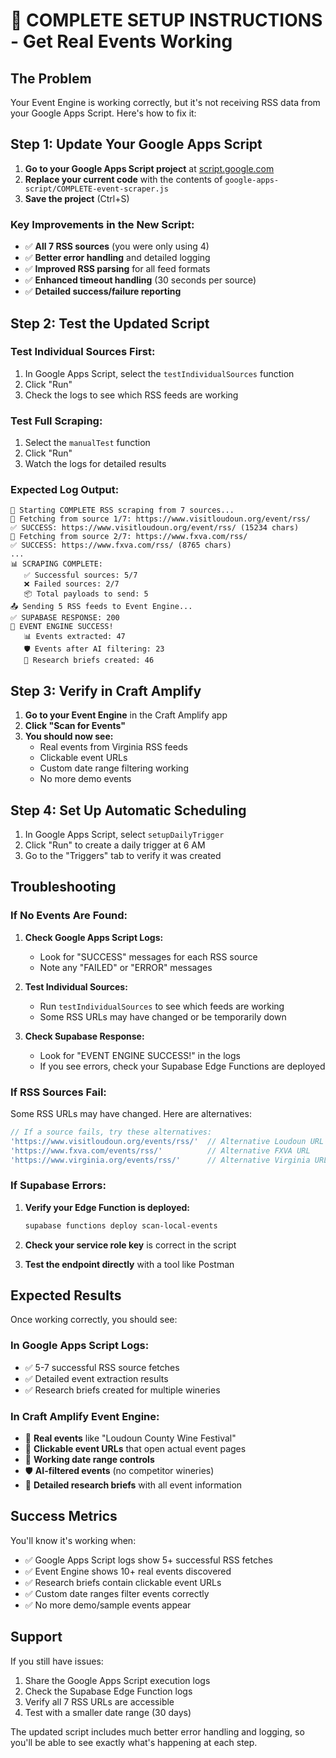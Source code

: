 # 🚀 COMPLETE SETUP INSTRUCTIONS - Get Real Events Working

## The Problem
Your Event Engine is working correctly, but it's not receiving RSS data from your Google Apps Script. Here's how to fix it:

## Step 1: Update Your Google Apps Script

1. **Go to your Google Apps Script project** at [script.google.com](https://script.google.com)
2. **Replace your current code** with the contents of `google-apps-script/COMPLETE-event-scraper.js`
3. **Save the project** (Ctrl+S)

### Key Improvements in the New Script:
- ✅ **All 7 RSS sources** (you were only using 4)
- ✅ **Better error handling** and detailed logging
- ✅ **Improved RSS parsing** for all feed formats
- ✅ **Enhanced timeout handling** (30 seconds per source)
- ✅ **Detailed success/failure reporting**

## Step 2: Test the Updated Script

### Test Individual Sources First:
1. In Google Apps Script, select the `testIndividualSources` function
2. Click "Run" 
3. Check the logs to see which RSS feeds are working

### Test Full Scraping:
1. Select the `manualTest` function
2. Click "Run"
3. Watch the logs for detailed results

### Expected Log Output:
```
🚀 Starting COMPLETE RSS scraping from 7 sources...
📡 Fetching from source 1/7: https://www.visitloudoun.org/event/rss/
✅ SUCCESS: https://www.visitloudoun.org/event/rss/ (15234 chars)
📡 Fetching from source 2/7: https://www.fxva.com/rss/
✅ SUCCESS: https://www.fxva.com/rss/ (8765 chars)
...
📊 SCRAPING COMPLETE:
   ✅ Successful sources: 5/7
   ❌ Failed sources: 2/7
   📦 Total payloads to send: 5
📤 Sending 5 RSS feeds to Event Engine...
✅ SUPABASE RESPONSE: 200
🎉 EVENT ENGINE SUCCESS!
   📊 Events extracted: 47
   🛡️ Events after AI filtering: 23
   📝 Research briefs created: 46
```

## Step 3: Verify in Craft Amplify

1. **Go to your Event Engine** in the Craft Amplify app
2. **Click "Scan for Events"**
3. **You should now see:**
   - Real events from Virginia RSS feeds
   - Clickable event URLs
   - Custom date range filtering working
   - No more demo events

## Step 4: Set Up Automatic Scheduling

1. In Google Apps Script, select `setupDailyTrigger`
2. Click "Run" to create a daily trigger at 6 AM
3. Go to the "Triggers" tab to verify it was created

## Troubleshooting

### If No Events Are Found:

1. **Check Google Apps Script Logs:**
   - Look for "SUCCESS" messages for each RSS source
   - Note any "FAILED" or "ERROR" messages

2. **Test Individual Sources:**
   - Run `testIndividualSources` to see which feeds are working
   - Some RSS URLs may have changed or be temporarily down

3. **Check Supabase Response:**
   - Look for "EVENT ENGINE SUCCESS!" in the logs
   - If you see errors, check your Supabase Edge Functions are deployed

### If RSS Sources Fail:

Some RSS URLs may have changed. Here are alternatives:

```javascript
// If a source fails, try these alternatives:
'https://www.visitloudoun.org/events/rss/'  // Alternative Loudoun URL
'https://www.fxva.com/events/rss/'          // Alternative FXVA URL
'https://www.virginia.org/events/rss/'      // Alternative Virginia URL
```

### If Supabase Errors:

1. **Verify your Edge Function is deployed:**
   ```bash
   supabase functions deploy scan-local-events
   ```

2. **Check your service role key** is correct in the script

3. **Test the endpoint directly** with a tool like Postman

## Expected Results

Once working correctly, you should see:

### In Google Apps Script Logs:
- ✅ 5-7 successful RSS source fetches
- ✅ Detailed event extraction results
- ✅ Research briefs created for multiple wineries

### In Craft Amplify Event Engine:
- 🎯 **Real events** like "Loudoun County Wine Festival"
- 🔗 **Clickable event URLs** that open actual event pages
- 📅 **Working date range controls**
- 🛡️ **AI-filtered events** (no competitor wineries)
- 📝 **Detailed research briefs** with all event information

## Success Metrics

You'll know it's working when:
- ✅ Google Apps Script logs show 5+ successful RSS fetches
- ✅ Event Engine shows 10+ real events discovered
- ✅ Research briefs contain clickable event URLs
- ✅ Custom date ranges filter events correctly
- ✅ No more demo/sample events appear

## Support

If you still have issues:
1. Share the Google Apps Script execution logs
2. Check the Supabase Edge Function logs
3. Verify all 7 RSS URLs are accessible
4. Test with a smaller date range (30 days)

The updated script includes much better error handling and logging, so you'll be able to see exactly what's happening at each step.